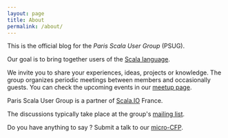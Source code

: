 ```yaml
---
layout: page
title: About
permalink: /about/
---
```


This is the official blog for the _Paris Scala User Group_ (PSUG).

Our goal is to bring together users of the [Scala language](http://www.scala-lang.org/).

We invite you to share your experiences, ideas, projects or knowledge.
The group organizes periodic meetings between members and occasionally guests.
You can check the upcoming events in our [meetup page](https://www.meetup.com/Paris-Scala-User-Group-PSUG/).

Paris Scala User Group is a partner of [Scala.IO](http://scala.io/) France.

The discussions typically take place at the group's [mailing list](https://groups.google.com/forum/#!forum/paris-scala-user-group).

Do you have anything to say ? Submit a talk to our [micro-CFP](http://cfp.scala-ug.paris).
